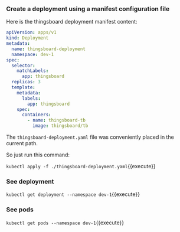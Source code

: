 ### Create a deployment using a manifest configuration file

Here is the thingsboard deployment manifest content:

```yaml
apiVersion: apps/v1
kind: Deployment
metadata:
  name: thingsboard-deployment
  namespace: dev-1
spec:
  selector:
    matchLabels:
      app: thingsboard
  replicas: 3
  template:
    metadata:
      labels:
        app: thingsboard
    spec:
      containers:
        - name: thingsboard-tb
          image: thingsboard/tb
```

The `thingsboard-deployment.yaml` file was conveniently placed in the current path.

So just run this command:

`kubectl apply -f ./thingsboard-deployment.yaml`{{execute}}

### See deployment

`kubectl get deployment --namespace dev-1`{{execute}}

### See pods

`kubectl get pods --namespace dev-1`{{execute}}
